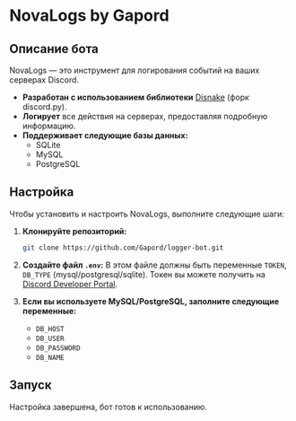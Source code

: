 # NovaLogs by Gapord

## Описание бота

NovaLogs — это инструмент для логирования событий на ваших серверах Discord. 

- **Разработан с использованием библиотеки** [Disnake](https://disnake.dev/) (форк discord.py).
- **Логирует** все действия на серверах, предоставляя подробную информацию.
- **Поддерживает следующие базы данных:** 
  - SQLite
  - MySQL
  - PostgreSQL

## Настройка

Чтобы установить и настроить NovaLogs, выполните следующие шаги:

1. **Клонируйте репозиторий:**
   ```bash
   git clone https://github.com/Gapord/logger-bot.git
   ```


3. **Создайте файл `.env`:**
   В этом файле должны быть переменные `TOKEN`, `DB_TYPE` (mysql/postgresql/sqlite).
   Токен вы можете получить на [Discord Developer Portal](https://discord.com/developers/applications).

4. **Если вы используете MySQL/PostgreSQL, заполните следующие переменные:**
   - `DB_HOST`
   - `DB_USER`
   - `DB_PASSWORD`
   - `DB_NAME`

## Запуск

Настройка завершена, бот готов к использованию.